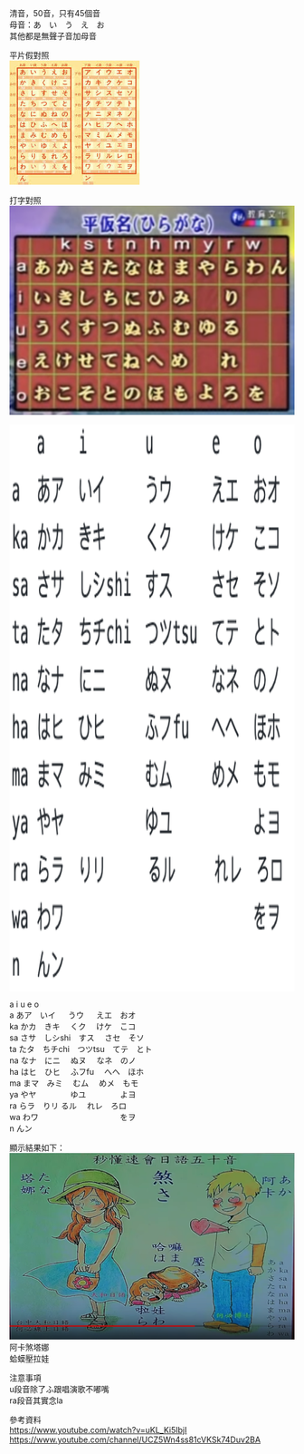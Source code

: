 清音，50音，只有45個音  
母音：あ　い　う　え　お　  
其他都是無聲子音加母音  

平片假對照  
![kh](pics/compare.jpeg) 

打字對照  
![hiragana](pics/hiragana.png) 
 
<div  align="center">    
     <img src="pics/jp.png" width = "800" height = "1000" alt="japanese" align=center />
</div>

   a    i       u       e    o           
a  あア　いイ 　  うウ  　 えエ　おオ  
ka かカ　きキ　   くク　   けケ　こコ  
sa さサ　しシshi　すス　   さセ　そソ  
ta たタ　ちチchi　つツtsu　てテ　とト  
na なナ　にニ　   ぬヌ　   なネ　のノ  
ha はヒ　ひヒ　   ふフfu 　へヘ　ほホ  
ma まマ　みミ　   むム　   めメ　もモ  
ya やヤ　　　　   ゆユ　　　   　よヨ  
ra らラ　りリ     るル　   れレ　ろロ  
wa わワ　　　　　　　　　      　をヲ  
n  んン  


顯示結果如下：
![50in](pics/50in.png) 
阿卡煞塔娜  
蛤蟆壓拉娃  


注意事項  
u段音除了ふ跟唱演歌不嘟嘴  
ra段音其實念la  


參考資料  
https://www.youtube.com/watch?v=uKL_Ki5IbjI  
https://www.youtube.com/channel/UCZ5Wn4ss81cVKSk74Duv2BA  

